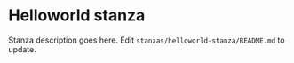 # Helloworld stanza

Stanza description goes here. Edit `stanzas/helloworld-stanza/README.md` to update.
